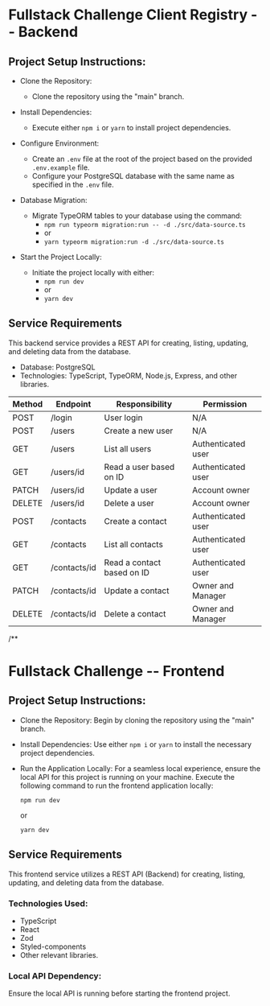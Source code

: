 # Fullstack Challenge Client Registry -- Backend

## Project Setup Instructions:

- Clone the Repository:
    - Clone the repository using the "main" branch.

- Install Dependencies:
    - Execute either `npm i` or `yarn` to install project dependencies.

- Configure Environment:
    - Create an `.env` file at the root of the project based on the provided `.env.example` file.
    - Configure your PostgreSQL database with the same name as specified in the `.env` file.

- Database Migration:
    - Migrate TypeORM tables to your database using the command:
        - `npm run typeorm migration:run -- -d ./src/data-source.ts`
        - or
        - `yarn typeorm migration:run -d ./src/data-source.ts`

- Start the Project Locally:
    - Initiate the project locally with either:
        - `npm run dev`
        - or
        - `yarn dev`

## Service Requirements

This backend service provides a REST API for creating, listing, updating, and deleting data from the database.

- Database: PostgreSQL
- Technologies: TypeScript, TypeORM, Node.js, Express, and other libraries.

| Method | Endpoint     | Responsibility             | Permission         |
|--------|--------------|----------------------------|--------------------|
| POST   | /login       | User login                 | N/A                |
| POST   | /users       | Create a new user          | N/A                |
| GET    | /users       | List all users             | Authenticated user |
| GET    | /users/id    | Read a user based on ID    | Authenticated user |
| PATCH  | /users/id    | Update a user              | Account owner      |
| DELETE | /users/id    | Delete a user              | Account owner      |
| POST   | /contacts    | Create a contact           | Authenticated user |
| GET    | /contacts    | List all contacts          | Authenticated user |
| GET    | /contacts/id | Read a contact based on ID | Authenticated user |
| PATCH  | /contacts/id | Update a contact           | Owner and Manager  |
| DELETE | /contacts/id | Delete a contact           | Owner and Manager  |

/**
# Fullstack Challenge -- Frontend

## Project Setup Instructions:

- Clone the Repository:
    Begin by cloning the repository using the "main" branch.

- Install Dependencies:
    Use either `npm i` or `yarn` to install the necessary project dependencies.

- Run the Application Locally:
    For a seamless local experience, ensure the local API for this project is running on your machine.
    Execute the following command to run the frontend application locally:
    ```
    npm run dev
    ```
    or
    ```
    yarn dev
    ```

## Service Requirements

This frontend service utilizes a REST API (Backend) for creating, listing, updating, and deleting data from the database.

### Technologies Used:

- TypeScript
- React
- Zod
- Styled-components
- Other relevant libraries.

### Local API Dependency:

Ensure the local API is running before starting the frontend project.
